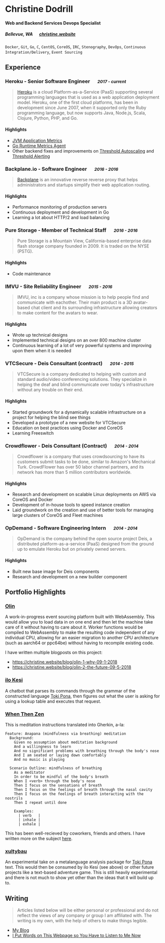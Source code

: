 # Christine Dodrill

#### Web and Backend Services Devops Specialist
##### Bellevue, WA &emsp; [christine.website][homepage]

`Docker`, `Git`, `Go`, `C`, `CentOS`, `CoreOS`, `IRC`, `Stenography`, `DevOps`, `Continuous Integration/Delivery`, `Event Sourcing`

## Experience
### Heroku - Senior Software Engineer &emsp; <small>*2017 - current*</small>

> [Heroku][heroku] is a cloud Platform-as-a-Service (PaaS) supporting
> several programming languages that is used as a web application deployment model.
> Heroku, one of the first cloud platforms, has been in development since June 2007,
> when it supported only the Ruby programming language, but now supports Java,
> Node.js, Scala, Clojure, Python, PHP, and Go.

#### Highlights

- [JVM Application Metrics](https://devcenter.heroku.com/changelog-items/1133)
- [Go Runtime Metrics Agent](https://github.com/heroku/x/tree/master/runtime-metrics)
- Other backend fixes and improvements on [Threshold Autoscaling](https://blog.heroku.com/heroku-autoscaling) and [Threshold Alerting](https://devcenter.heroku.com/articles/metrics#threshold-alerting)

### Backplane.io - Software Engineer &emsp; <small>*2016 - 2016*</small>

> [Backplane](https://backplane.io) is an innovative reverse reverse proxy that
> helps administrators and startups simplify their web application routing.


#### Highlights

- Performance monitoring of production servers
- Continuous deployment and development in Go
- Learning a lot about HTTP/2 and load balancing

### Pure Storage - Member of Technical Staff &emsp; <small>*2016 - 2016*</small>

> Pure Storage is a Mountain View, California-based enterprise data flash storage
> company founded in 2009. It is traded on the NYSE (PSTG).

#### Highlights

- Code maintenance

### IMVU - Site Reliability Engineer &emsp; <small>*2015 - 2016*</small>
> IMVU, inc is a company whose mission is to help people find and communicate
> with eachother. Their main product is a 3D avatar-based chat client and its
> surrounding infrastructure allowing creators to make content for the avatars
> to wear.

#### Highlights

- Wrote up technical designs
- Implemented technical designs on an over 800 machine cluster
- Continuous learning of a lot of very powerful systems and improving upon them when it is needed

### VTCSecure - Deis Consultant (contract) &emsp; <small>*2014 - 2015*</small>
> VTCSecure is a company dedicated to helping with custom and standard
> audio/video conferencing solutions. They specialize in helping the deaf and
> blind communicate over today's infrastructure without any trouble on their end.

#### Highlights

- Started groundwork for a dynamically scalable infrastructure on a project for helping the blind see things
- Developed a prototype of a new website for VTCSecure
- Education on best practices using Docker and CoreOS
- Learning Freeswitch

### Crowdflower - Deis Consultant (Contract) &emsp; <small>*2014 - 2014*</small>
> Crowdflower is a company that uses crowdsourcing to have its customers submit
> tasks to be done, similar to Amazon's Mechanical Turk. CrowdFlower has over 50
> labor channel partners, and its network has more than 5 million contributors
> worldwide.

#### Highlights

- Research and development on scalable Linux deployments on AWS via CoreOS and Docker
- Development of in-house tools to speed instance creation
- Laid groundwork on the creation and use of better tools for managing large clusters of CoreOS and Fleet machines

### OpDemand - Software Engineering Intern &emsp; <small>*2014 - 2014*</small>
> OpDemand is the company behind the open source project Deis, a distributed
> platform-as-a-service (PaaS) designed from the ground up to emulate Heroku but
> on privately owned servers.

#### Highlights

- Built new base image for Deis components
- Research and development on a new builder component

## Portfolio Highlights

### [Olin](https://github.com/Xe/olin)
A work-in-progress event sourcing platform built with WebAssembly. This would allow you to load data in on one end and then let the machine take care of it without having to care about it. Worker functions would be compiled to WebAssembly to make the resulting code independent of any individual CPU, allowing for an easier migration to another CPU architecture (such as aarch64 or ppc64be) without having to recompile existing code.

I have written multiple blogposts on this project:

- https://christine.website/blog/olin-1-why-09-1-2018
- https://christine.website/blog/olin-2-the-future-09-5-2018

### [ilo Kesi](https://github.com/Xe/x/tree/master/discord/ilo-kesi)
A chatbot that parses its commands through the grammar of the constructed language [Toki Pona](http://tokipona.org), then figures out what the user is asking for using a lookup table and executes that request.

### [When Then Zen](https://github.com/Xe/when-then-zen)
This is meditation instructions translated into Gherkin, a-la:

```
Feature: Anapana (mindfulness via breathing) meditation
  Background:
    Given no assumption about meditation background
    And a willingness to learn
    And no significant problems with breathing through the body's nose
    And I am seated or laying down comfortably
    And no music is playing

  Scenario Outline: mindfulness of breathing
    As a meditator
    In order to be mindful of the body's breath
    When I <verb> through the body's nose
    Then I focus on the sensations of breath
    Then I focus on the feelings of breath through the nasal cavity
    Then I focus on the feelings of breath interacting with the nostrils
    Then I repeat until done

    Examples:
      | verb   |
      | inhale |
      | exhale |
```

This has been well-recieved by coworkers, friends and others. I have written more on the subject [here](https://christine.website/blog/when-then-zen-anapana-2018-08-15).

### [xultybau](https://github.com/Xe/xultybau)
An experimental take on a metalanguage analysis package for [Toki Pona](http://tokipona.org) text. This would then be consumed by ilo Kesi (see above) or other future projects like a text-based adventure game. This is still heavily experimental and there is not much to show yet other than the ideas that it will build up to.

## Writing

> Articles listed below will be either personal or professional and do not reflect the views of any company or group I am affiliated with. The writing is my own, with the help of others to make things legible.

- [My Blog](https://christine.website/blog)
- [I Put Words on This Webpage so You Have to Listen to Me Now](https://christine.website/blog/experimental-rilkef-2018-11-30)

[homepage]: https://christine.website
[twitter]: https://twitter.com/theprincessxena
[twit]: http://cdn-careers.sstatic.net/careers/Img/icon-twitter.png?v=b1bd58ad2034
[heroku]: https://www.heroku.com
